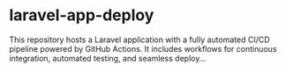 # laravel-app-deploy

This repository hosts a Laravel application with a fully automated CI/CD pipeline powered by GitHub Actions. It includes workflows for continuous integration, automated testing, and seamless deploy…
